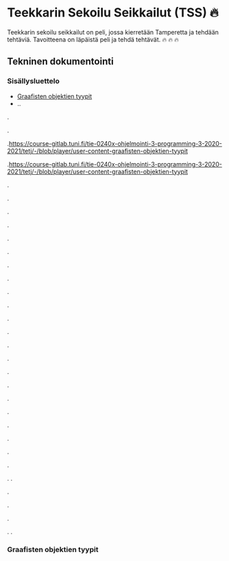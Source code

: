 # Teekkarin Sekoilu Seikkailut (TSS) 🔥

Teekkarin sekoilu seikkailut on peli, jossa kierretään Tamperetta ja tehdään tehtäviä. Tavoitteena on läpäistä peli ja tehdä tehtävät. 🔥 🔥 🔥

## Tekninen dokumentointi

### Sisällysluettelo

- [Graafisten objektien tyypit](#graafisten-objektien-tyypit)
- ..

.

.

.https://course-gitlab.tuni.fi/tie-0240x-ohjelmointi-3-programming-3-2020-2021/tetj/-/blob/player/user-content-graafisten-objektien-tyypit

.https://course-gitlab.tuni.fi/tie-0240x-ohjelmointi-3-programming-3-2020-2021/tetj/-/blob/player/user-content-graafisten-objektien-tyypit

.

.

.

.

.

.

.

.

.

.

.

.

.

.

.

.

.

.

.

.

.

.

.
.

.

.

.

.
.


### Graafisten objektien tyypit
